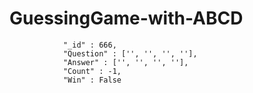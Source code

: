 # GuessingGame-with-ABCD

                "_id" : 666,
                "Question" : ['', '', '', ''],
                "Answer" : ['', '', '', ''],
                "Count" : -1,
                "Win" : False
